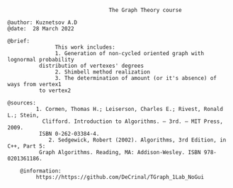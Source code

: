 
                                    The Graph Theory course

    @author: Kuznetsov A.D
    @date: 	28 March 2022

    @brief:
                   This work includes:
                   1. Generation of non-cycled oriented graph with lognormal probability
              distribution of vertexes' degrees
                   2. Shimbell method realization
                   3. The determination of amount (or it's absence) of ways from vertex1
              to vertex2

   	@sources:
    		 1. Cormen, Thomas H.; Leiserson, Charles E.; Rivest, Ronald L.; Stein,
    		   Clifford. Introduction to Algorithms. — 3rd. — MIT Press, 2009.
              ISBN 0-262-03384-4.
                 2. Sedgewick, Robert (2002). Algorithms, 3rd Edition, in C++, Part 5:
              Graph Algorithms. Reading, MA: Addison-Wesley. ISBN 978-0201361186.

		@information:
   			 https://https://github.com/DeCrinal/TGraph_1Lab_NoGui

